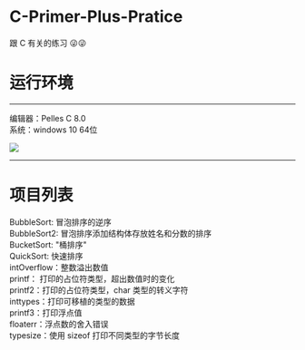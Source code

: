 # C-Primer-Plus-Pratice
跟 C 有关的练习 😜😜

# 运行环境
---

编辑器：Pelles C 8.0 <br>
系统：windows 10 64位<br>

![](http://ww1.sinaimg.cn/mw690/006rAlqhly1fkwtlu9wg3j302c03kglf.jpg)

---

# 项目列表

BubbleSort: 冒泡排序的逆序<br>
BubbleSort2: 冒泡排序添加结构体存放姓名和分数的排序<br>
BucketSort: "桶排序"<br>
QuickSort: 快速排序<br>
intOverflow：整数溢出数值<br>
printf： 打印的占位符类型，超出数值时的变化<br>
printf2：打印的占位符类型，char 类型的转义字符<br>
inttypes：打印可移植的类型的数据<br>
printf3：打印浮点值<br>
floaterr：浮点数的舍入错误<br>
typesize：使用 sizeof 打印不同类型的字节长度<br>
